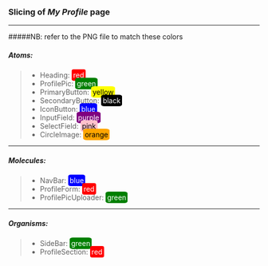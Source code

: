 ### Slicing of _My Profile_ page
---
#####NB: refer to the PNG file to match these colors


##### *Atoms:*

>* Heading: <span style="color:white; background-color:red;border-radius:15%;padding:3px">red</span>
>* ProfilePic:  <span style="color:white; background-color:green;border-radius:15%;padding:3px">green</span>
>* PrimaryButton:  <span style="color:black; background-color:yellow;border-radius:15%;padding:3px">yellow</span>
>* SecondaryButton:  <span style="color:white; background-color:black;border-radius:15%;padding:3px">black</span>
>* IconButton:  <span style="color:white; background-color:blue;border-radius:15%;padding:3px">blue</span>
>* InputField:  <span style="color:white; background-color:purple;border-radius:15%;padding:3px">purple</span>
>* SelectField:  <span style="color:black; background-color:pink;border-radius:15%;padding:3px">pink</span>
>* CircleImage:  <span style="color:black; background-color:orange;border-radius:15%;padding:3px">orange</span>
---
##### *Molecules:*

>* NavBar: <span style="color:white; background-color:blue;border-radius:15%;padding:3px">blue</span>
>* ProfileForm: <span style="color:white; background-color:red;border-radius:15%;padding:3px">red</span>
>* ProfilePicUploader: <span style="color:white; background-color:green;border-radius:15%;padding:3px">green</span>
---

##### *Organisms:*

>* SideBar: <span style="color:white; background-color:green;border-radius:15%;padding:3px">green</span>
>* ProfileSection: <span style="color:white; background-color:red;border-radius:15%;padding:3px">red</span>